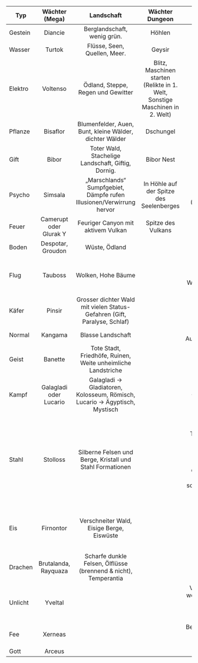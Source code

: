 | Typ        | Wächter (Mega)           | Landschaft  |Wächter Dungeon|EnvMove|
| ------------- |:-------------:| :-----:|:--------:|--------:|
|Gestein      | Diancie| Berglandschaft, wenig grün. |Höhlen|Zertrümmern von Steinen|
|Wasser      | Turtok      |  Flüsse, Seen, Quellen, Meer.  |Geysir|Surfen|
|Elektro|Voltenso|Ödland, Steppe, Regen und Gewitter|Blitz, Maschinen starten (Relikte in 1. Welt, Sonstige Maschinen in 2. Welt)|
|Pflanze|Bisaflor|Blumenfelder, Auen, Bunt, kleine Wälder, dichter Wälder|Dschungel|Zerschneider|
|Gift|Bibor|Toter Wald, Stachelige Landschaft, Giftig, Dornig.|Bibor Nest|Gift heilen|
|Psycho|Simsala|„Marschlands“ Sumpfgebiet, Dämpfe rufen Illusionen/Verwirrung hervor|In Höhle auf der Spitze des Seelenberges|Teleport, Schlaf beinflussen (Einschläfern, Aufwecken)|
|Feuer|Camerupt oder Glurak Y|Feuriger Canyon mit aktivem Vulkan| Spitze des Vulkans|Anzünden, Verbrennen|
|Boden|Despotar, Groudon|Wüste, Ödland||Schaufler|
|Flug|Tauboss|Wolken, Hohe Bäume||Fliegen, Sprungfeder (Um ins Wolken-Biome zu kommen)|
|Käfer|Pinsir|Grosser dichter Wald mit vielen Status-Gefahren (Gift, Paralyse, Schlaf)||Kraxler|
|Normal|Kangama|Blasse Landschaft||Balancieren, Ausbalancieren|
|Geist|Banette|Tote Stadt, Friedhöfe, Ruinen, Weite unheimliche Landstriche||Unsichtbares sichtbar machen|
|Kampf|Galagladi oder Lucario|Galagladi → Gladiatoren, Kolosseum, Römisch, Lucario → Ägyptisch, Mystisch||Stärke - Gegenstände bewegen|
|Stahl|Stolloss|Silberne Felsen und Berge, Kristall und Stahl Formationen||Härten - In Höhlen, Tunnel, die zu unstabil scheinen - diese verstärken ODER risse in wänden mit schweren stahl pokemon einreissen|
|Eis|Firnontor|Verschneiter Wald, Eisige Berge, Eiswüste||Wasser einfrieren (Wasser mit steinen begehbar machen)|
|Drachen|Brutalanda, Rayquaza|Scharfe dunkle Felsen, Ölflüsse (brennend & nicht), Temperantia|||
|Unlicht|Yveltal|||Verderben, Im weg stehendes verderben (Grosse Pflanze, etc.)|
|Fee|Xerneas|||Bereinigen, aka Miasmen-Vertreiben|
|Gott|Arceus|||